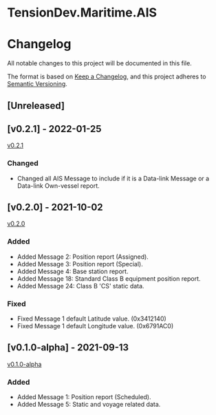 # TensionDev.Maritime.AIS

# Changelog
All notable changes to this project will be documented in this file.

The format is based on [Keep a Changelog](https://keepachangelog.com/en/1.0.0/),
and this project adheres to [Semantic Versioning](https://semver.org/spec/v2.0.0.html).

## [Unreleased]

## [v0.2.1] - 2022-01-25
[v0.2.1](https://github.com/TensionDev/AutomaticIdentificationSystem/releases/tag/v0.2.1)

### Changed
- Changed all AIS Message to include if it is a Data-link Message or a Data-link Own-vessel report.


## [v0.2.0] - 2021-10-02
[v0.2.0](https://github.com/TensionDev/AutomaticIdentificationSystem/releases/tag/v0.2.0)

### Added
- Added Message 2: Position report (Assigned).
- Added Message 3: Position report (Special).
- Added Message 4: Base station report.
- Added Message 18: Standard Class B equipment position report.
- Added Message 24: Class B 'CS' static data.

### Fixed
- Fixed Message 1 default Latitude value. (0x3412140)
- Fixed Message 1 default Longitude value. (0x6791AC0)


## [v0.1.0-alpha] - 2021-09-13
[v0.1.0-alpha](https://github.com/TensionDev/AutomaticIdentificationSystem/releases/tag/v0.1.0-alpha)

### Added
- Added Message 1: Position report (Scheduled).
- Added Message 5: Static and voyage related data.